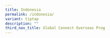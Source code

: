 ```yaml
---
title: Indonesia
permalink: /indonesia/
variant: tiptap
description: ""
third_nav_title: Global Connect Overseas Prog
---
```

